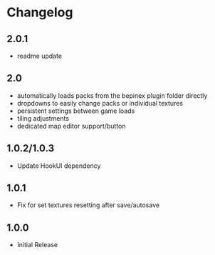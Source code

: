 # Changelog

## 2.0.1
- readme update

## 2.0
- automatically loads packs from the bepinex plugin folder directly
- dropdowns to easily change packs or individual textures
- persistent settings between game loads
- tiling adjustments
- dedicated map editor support/button 

## 1.0.2/1.0.3
- Update HookUI dependency 

## 1.0.1
- Fix for set textures resetting after save/autosave

## 1.0.0 
- Initial Release